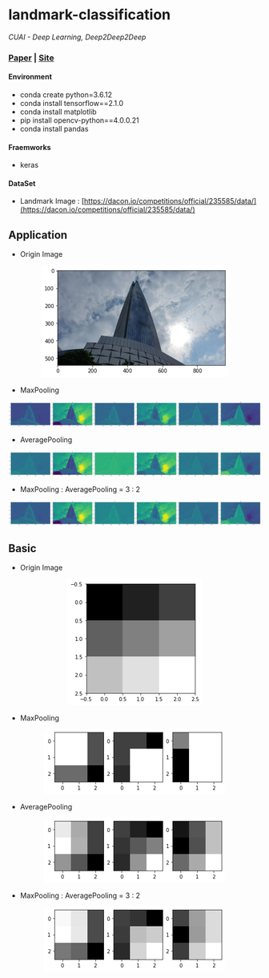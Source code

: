# landmark-classification

*CUAI - Deep Learning, Deep2Deep2Deep*

### [Paper]() | [Site]() 

#### Environment

- conda create python=3.6.12
- conda install tensorflow==2.1.0
- conda install matplotlib 
- pip install opencv-python==4.0.0.21
- conda install pandas

#### Fraemworks

- keras

#### DataSet

 - Landmark Image : [https://dacon.io/competitions/official/235585/data/](https://dacon.io/competitions/official/235585/data/)
 
## Application

- Origin Image
<p align="center">
  <img src="imgs/org1.png">
</p>

- MaxPooling
<p align="center">
  <img src="imgs/ref1.png">
</p>

- AveragePooling
<p align="center">
  <img src="imgs/ref2.png">
</p>

- MaxPooling : AveragePooling = 3 : 2
<p align="center">
  <img src="imgs/ref3.png">
</p>

## Basic

- Origin Image
<p align="center">
  <img src="imgs/org2.png">
</p>

- MaxPooling
<p align="center">
  <img src="imgs/ref4.png">
</p>

- AveragePooling
<p align="center">
  <img src="imgs/ref5.png">
</p>

- MaxPooling : AveragePooling = 3 : 2
<p align="center">
  <img src="imgs/ref6.png">
</p>
